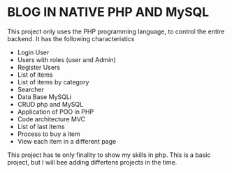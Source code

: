 <h1>BLOG IN NATIVE PHP AND MySQL</h1>

<p>This project only uses the PHP programming language, to control the entire backend. It has the following characteristics</p>

<ul>
  <li>Login User</li>
  <li>Users with roles (user and Admin)</li>
  <li>Register Users</li>
  <li>List of items</li>
  <li>List of items by category</li>
  <li>Searcher</li>
  <li>Data Base MySQLi</li>
  <li>CRUD php and MySQL</li>
  <li>Application of POO in PHP</li>
  <li>Code architecture MVC</li>
  <li>List of last items</li>
  <li>Process to buy a item</li>
  <li>View each item in a different page</li>
</ul>

<p>This project has te only finality to show my skills in php. This is a basic project, but I will bee adding differtens projects in the time. </p>
